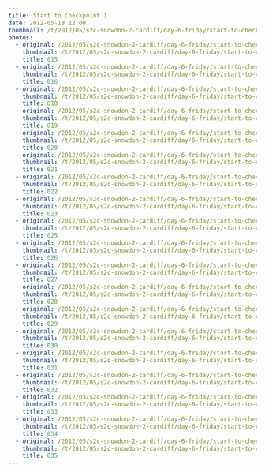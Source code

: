 ```yaml
---
title: Start to Checkpoint 1
date: 2012-05-18 12:00
thumbnail: /t/2012/05/s2c-snowdon-2-cardiff/day-6-friday/start-to-checkpoint-1/015.jpg
photos:
  - original: /2012/05/s2c-snowdon-2-cardiff/day-6-friday/start-to-checkpoint-1/015.jpg
    thumbnail: /t/2012/05/s2c-snowdon-2-cardiff/day-6-friday/start-to-checkpoint-1/015.jpg
    title: 015
  - original: /2012/05/s2c-snowdon-2-cardiff/day-6-friday/start-to-checkpoint-1/016.jpg
    thumbnail: /t/2012/05/s2c-snowdon-2-cardiff/day-6-friday/start-to-checkpoint-1/016.jpg
    title: 016
  - original: /2012/05/s2c-snowdon-2-cardiff/day-6-friday/start-to-checkpoint-1/018.jpg
    thumbnail: /t/2012/05/s2c-snowdon-2-cardiff/day-6-friday/start-to-checkpoint-1/018.jpg
    title: 018
  - original: /2012/05/s2c-snowdon-2-cardiff/day-6-friday/start-to-checkpoint-1/019.jpg
    thumbnail: /t/2012/05/s2c-snowdon-2-cardiff/day-6-friday/start-to-checkpoint-1/019.jpg
    title: 019
  - original: /2012/05/s2c-snowdon-2-cardiff/day-6-friday/start-to-checkpoint-1/020.jpg
    thumbnail: /t/2012/05/s2c-snowdon-2-cardiff/day-6-friday/start-to-checkpoint-1/020.jpg
    title: 020
  - original: /2012/05/s2c-snowdon-2-cardiff/day-6-friday/start-to-checkpoint-1/021.jpg
    thumbnail: /t/2012/05/s2c-snowdon-2-cardiff/day-6-friday/start-to-checkpoint-1/021.jpg
    title: 021
  - original: /2012/05/s2c-snowdon-2-cardiff/day-6-friday/start-to-checkpoint-1/022.jpg
    thumbnail: /t/2012/05/s2c-snowdon-2-cardiff/day-6-friday/start-to-checkpoint-1/022.jpg
    title: 022
  - original: /2012/05/s2c-snowdon-2-cardiff/day-6-friday/start-to-checkpoint-1/023.jpg
    thumbnail: /t/2012/05/s2c-snowdon-2-cardiff/day-6-friday/start-to-checkpoint-1/023.jpg
    title: 023
  - original: /2012/05/s2c-snowdon-2-cardiff/day-6-friday/start-to-checkpoint-1/025.jpg
    thumbnail: /t/2012/05/s2c-snowdon-2-cardiff/day-6-friday/start-to-checkpoint-1/025.jpg
    title: 025
  - original: /2012/05/s2c-snowdon-2-cardiff/day-6-friday/start-to-checkpoint-1/026.jpg
    thumbnail: /t/2012/05/s2c-snowdon-2-cardiff/day-6-friday/start-to-checkpoint-1/026.jpg
    title: 026
  - original: /2012/05/s2c-snowdon-2-cardiff/day-6-friday/start-to-checkpoint-1/027.jpg
    thumbnail: /t/2012/05/s2c-snowdon-2-cardiff/day-6-friday/start-to-checkpoint-1/027.jpg
    title: 027
  - original: /2012/05/s2c-snowdon-2-cardiff/day-6-friday/start-to-checkpoint-1/028.jpg
    thumbnail: /t/2012/05/s2c-snowdon-2-cardiff/day-6-friday/start-to-checkpoint-1/028.jpg
    title: 028
  - original: /2012/05/s2c-snowdon-2-cardiff/day-6-friday/start-to-checkpoint-1/029.jpg
    thumbnail: /t/2012/05/s2c-snowdon-2-cardiff/day-6-friday/start-to-checkpoint-1/029.jpg
    title: 029
  - original: /2012/05/s2c-snowdon-2-cardiff/day-6-friday/start-to-checkpoint-1/030.jpg
    thumbnail: /t/2012/05/s2c-snowdon-2-cardiff/day-6-friday/start-to-checkpoint-1/030.jpg
    title: 030
  - original: /2012/05/s2c-snowdon-2-cardiff/day-6-friday/start-to-checkpoint-1/031.jpg
    thumbnail: /t/2012/05/s2c-snowdon-2-cardiff/day-6-friday/start-to-checkpoint-1/031.jpg
    title: 031
  - original: /2012/05/s2c-snowdon-2-cardiff/day-6-friday/start-to-checkpoint-1/032.jpg
    thumbnail: /t/2012/05/s2c-snowdon-2-cardiff/day-6-friday/start-to-checkpoint-1/032.jpg
    title: 032
  - original: /2012/05/s2c-snowdon-2-cardiff/day-6-friday/start-to-checkpoint-1/033.jpg
    thumbnail: /t/2012/05/s2c-snowdon-2-cardiff/day-6-friday/start-to-checkpoint-1/033.jpg
    title: 033
  - original: /2012/05/s2c-snowdon-2-cardiff/day-6-friday/start-to-checkpoint-1/034.jpg
    thumbnail: /t/2012/05/s2c-snowdon-2-cardiff/day-6-friday/start-to-checkpoint-1/034.jpg
    title: 034
  - original: /2012/05/s2c-snowdon-2-cardiff/day-6-friday/start-to-checkpoint-1/035.jpg
    thumbnail: /t/2012/05/s2c-snowdon-2-cardiff/day-6-friday/start-to-checkpoint-1/035.jpg
    title: 035
---
```

